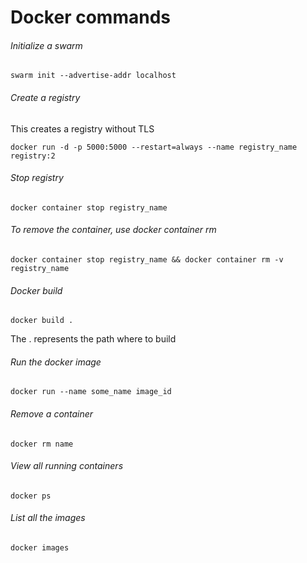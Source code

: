 # Docker commands

###### Initialize a swarm 
```
swarm init --advertise-addr localhost
```

###### Create a registry  
This creates a registry without TLS
```
docker run -d -p 5000:5000 --restart=always --name registry_name registry:2
```

###### Stop registry
```
docker container stop registry_name
```

###### To remove the container, use docker container rm
```
docker container stop registry_name && docker container rm -v registry_name
```

###### Docker build
```
docker build .
```
The . represents the path where to build  

###### Run the docker image
```
docker run --name some_name image_id
```

###### Remove a container
```
docker rm name
```

###### View all running containers
```
docker ps
```

###### List all the images
```
docker images
```